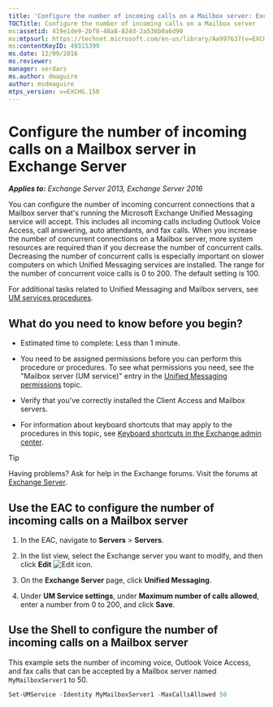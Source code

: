 ```yaml
---
title: 'Configure the number of incoming calls on a Mailbox server: Exchange 2013 Help'
TOCTitle: Configure the number of incoming calls on a Mailbox server
ms:assetid: 419e1de9-2bf8-48a8-824d-2a536b0a6d90
ms:mtpsurl: https://technet.microsoft.com/en-us/library/Aa997637(v=EXCHG.150)
ms:contentKeyID: 49315399
ms.date: 12/09/2016
ms.reviewer: 
manager: serdars
ms.author: dmaguire
author: msdmaguire
mtps_version: v=EXCHG.150
---
```


# Configure the number of incoming calls on a Mailbox server in Exchange Server

_**Applies to:** Exchange Server 2013, Exchange Server 2016_

You can configure the number of incoming concurrent connections that a Mailbox server that's running the Microsoft Exchange Unified Messaging service will accept. This includes all incoming calls including Outlook Voice Access, call answering, auto attendants, and fax calls. When you increase the number of concurrent connections on a Mailbox server, more system resources are required than if you decrease the number of concurrent calls. Decreasing the number of concurrent calls is especially important on slower computers on which Unified Messaging services are installed. The range for the number of concurrent voice calls is 0 to 200. The default setting is 100.

For additional tasks related to Unified Messaging and Mailbox servers, see [UM services procedures](um-services-procedures-exchange-2013-help.md).

## What do you need to know before you begin?

- Estimated time to complete: Less than 1 minute.

- You need to be assigned permissions before you can perform this procedure or procedures. To see what permissions you need, see the "Mailbox server (UM service)" entry in the [Unified Messaging permissions](unified-messaging-permissions-exchange-2013-help.md) topic.

- Verify that you've correctly installed the Client Access and Mailbox servers.

- For information about keyboard shortcuts that may apply to the procedures in this topic, see [Keyboard shortcuts in the Exchange admin center](keyboard-shortcuts-in-the-exchange-admin-center-2013-help.md).

> [!TIP]
> Having problems? Ask for help in the Exchange forums. Visit the forums at [Exchange Server](https://go.microsoft.com/fwlink/p/?linkid=60612).

## Use the EAC to configure the number of incoming calls on a Mailbox server

1. In the EAC, navigate to **Servers** \> **Servers**.

2. In the list view, select the Exchange server you want to modify, and then click **Edit** ![Edit icon](images/JJ218640.6f53ccb2-1f13-4c02-bea0-30690e6ea71d(EXCHG.150).gif "Edit icon").

3. On the **Exchange Server** page, click **Unified Messaging**.

4. Under **UM Service settings**, under **Maximum number of calls allowed**, enter a number from 0 to 200, and click **Save**.

## Use the Shell to configure the number of incoming calls on a Mailbox server

This example sets the number of incoming voice, Outlook Voice Access, and fax calls that can be accepted by a Mailbox server named `MyMailboxServer1` to 50.

```powershell
Set-UMService -Identity MyMailboxServer1 -MaxCallsAllowed 50
```
